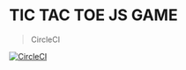 # TIC TAC TOE JS GAME

> CircleCI

[![CircleCI](https://circleci.com/gh/rampage1213/TicTacToeJS/tree/testing.svg?style=svg)](https://circleci.com/gh/rampage1213/TicTacToeJS/tree/testing)
